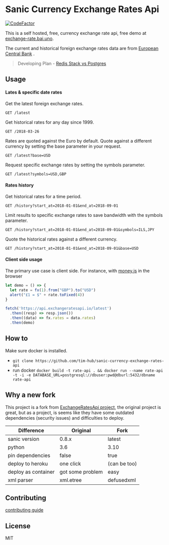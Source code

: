 # Sanic Currency Exchange Rates Api

[![CodeFactor](https://www.codefactor.io/repository/github/tim-hub/sanic-currency-exchange-rates-api/badge)](https://www.codefactor.io/repository/github/tim-hub/sanic-currency-exchange-rates-api)

This is a self hosted, free, currency exchange rate api, free demo
at [exchange-rate.bai.uno](https://exchange-rate.bai.uno).

The current and historical foreign exchange rates data are
from [European Central Bank](https://www.ecb.europa.eu/stats/policy_and_exchange_rates/euro_reference_exchange_rates/html/index.en.html)
.

> Developing Plan - [Redis Stack vs Postgres](docs/Redis-Stack.md)


## Usage

#### Lates & specific date rates

Get the latest foreign exchange rates.

```http
GET /latest
```

Get historical rates for any day since 1999.

```http
GET /2018-03-26
```

Rates are quoted against the Euro by default. Quote against a different currency by setting the base parameter in your
request.

```http
GET /latest?base=USD
```

Request specific exchange rates by setting the symbols parameter.

```http
GET /latest?symbols=USD,GBP
```

#### Rates history

Get historical rates for a time period.

```http
GET /history?start_at=2018-01-01&end_at=2018-09-01
```

Limit results to specific exchange rates to save bandwidth with the symbols parameter.

```http
GET /history?start_at=2018-01-01&end_at=2018-09-01&symbols=ILS,JPY
```

Quote the historical rates against a different currency.

```http
GET /history?start_at=2018-01-01&end_at=2018-09-01&base=USD
```

#### Client side usage

The primary use case is client side. For instance, with [money.js](https://openexchangerates.github.io/money.js/) in the
browser

```js
let demo = () => {
  let rate = fx(1).from("GBP").to("USD")
  alert("£1 = $" + rate.toFixed(4))
}

fetch('https://api.exchangeratesapi.io/latest')
  .then((resp) => resp.json())
  .then((data) => fx.rates = data.rates)
  .then(demo)
```

## How to

Make sure docker is installed.

- `git clone https://github.com/tim-hub/sanic-currency-exchange-rates-api`
- run
  docker `docker build -t rate-api . && docker run --name rate-api -t -i -e DATABASE_URL=postgresql://dbuser:pwd@dburl:5432/dbname rate-api`

## Why a new fork

This project is a fork from [ExchangeRatesApi project](https://github.com/exchangeratesapi/exchangeratesapi/), the
original project is great,
but as a project, is seems like they have some outdated dependencies (security issues) and difficulties to deploy.

|   Difference                  | Original                                | Fork          |
| ------------------- | --------------------------------------- |---------------|
| sanic version       | 0.8.x                                   | latest |
| python              | 3.6                                     | 3.10          |
| pin dependencies    | false                                   | true          |
| deploy to heroku    | one click                               | (can be too)  |
| deploy as container | got some problem | easy          |
| xml parser          | xml.etree                               | defusedxml    |

## Contributing

[contributing guide](CONTRIBUTING.md)

## License

MIT
